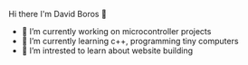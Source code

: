 Hi there I'm David Boros 👋


- 🔭 I’m currently working on microcontroller projects
- 🌱 I’m currently learning c++, programming tiny computers
- 👯 I’m intrested to learn about website building 

